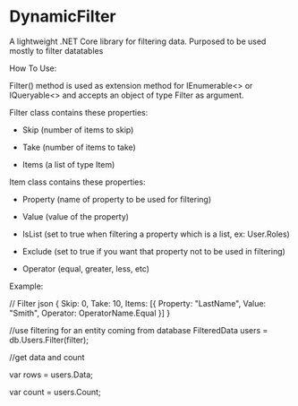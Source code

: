 # DynamicFilter

A lightweight .NET Core library for filtering data. Purposed to be used mostly to filter datatables

How To Use:

Filter() method is used as extension method for IEnumerable<> or IQueryable<> and accepts an object of type Filter as argument.

Filter class contains these properties:

- Skip (number of items to skip)

- Take (number of items to take)

- Items (a list of type Item)

Item class contains these properties:


- Property (name of property to be used for filtering)

- Value (value of the property)

- IsList (set to true when filtering a property which is a list, ex: User.Roles)

- Exclude (set to true if you want that property not to be used in filtering)

- Operator (equal, greater, less, etc)

Example:


// Filter json
{
Skip: 0,
Take: 10,
Items: [{
		Property: "LastName",
		Value: "Smith",
		Operator: OperatorName.Equal
	}]
}

//use filtering for an entity coming from database
FilteredData<User> users = db.Users.Filter(filter);
	
//get data and count

var rows = users.Data;

var count = users.Count; 


